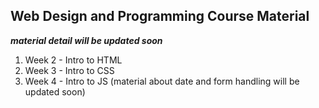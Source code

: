## Web Design and Programming Course Material
***material detail will be updated soon***

1. Week 2 - Intro to HTML
2. Week 3 - Intro to CSS
3. Week 4 - Intro to JS (material about date and form handling will be updated soon)
